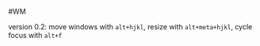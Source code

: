 #WM

version 0.2: move windows with `alt+hjkl`, resize with `alt+meta+hjkl`, cycle focus with `alt+f`

